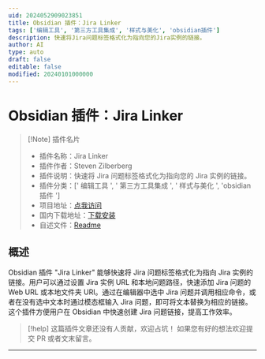 ```yaml
---
uid: 2024052909023851
title: Obsidian 插件：Jira Linker
tags: ['编辑工具', '第三方工具集成', '样式与美化', 'obsidian插件']
description: 快速将Jira问题标签格式化为指向您的Jira实例的链接。
author: AI
type: auto
draft: false
editable: false
modified: 20240101000000
---
```


# Obsidian 插件：Jira Linker

> [!Note] 插件名片
> - 插件名称：Jira Linker
> - 插件作者：Steven Zilberberg
> - 插件说明：快速将 Jira 问题标签格式化为指向您的 Jira 实例的链接。
> - 插件分类：[' 编辑工具 ', ' 第三方工具集成 ', ' 样式与美化 ', 'obsidian 插件 ']
> - 项目地址：[点我访问](https://github.com/srz2/obsidian-jira-linker)
> - 国内下载地址：[下载安装](https://pkmer.cn/products/plugin/pluginMarket/?jira-linker)
> - 自述文件：[Readme](https://ghproxy.net/https://raw.githubusercontent.com/srz2/obsidian-jira-linker/master/README.md)

## 概述

Obsidian 插件 "Jira Linker" 能够快速将 Jira 问题标签格式化为指向 Jira 实例的链接。用户可以通过设置 Jira 实例 URL 和本地问题路径，快速添加 Jira 问题的 Web URL 或本地文件夹 URI。通过在编辑器中选中 Jira 问题并调用相应命令，或者在没有选中文本时通过模态框输入 Jira 问题，即可将文本替换为相应的链接。这个插件方便用户在 Obsidian 中快速创建 Jira 问题链接，提高工作效率。

> [!help]
> 这篇插件文章还没有人贡献，欢迎占坑！
> 如果您有好的想法欢迎提交 PR 或者文末留言。

---



